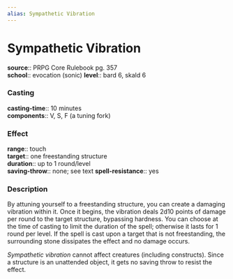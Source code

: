 ```yaml
---
alias: Sympathetic Vibration
---
```


# Sympathetic Vibration 

**source**:: PRPG Core Rulebook pg. 357  
**school**:: evocation (sonic)
**level**:: bard 6, skald 6

### Casting 

**casting-time**:: 10 minutes  
**components**:: V, S, F (a tuning fork)

### Effect 

**range**:: touch  
**target**:: one freestanding structure  
**duration**:: up to 1 round/level  
**saving-throw**:: none; see text
**spell-resistance**:: yes

### Description 

By attuning yourself to a freestanding structure, you can create a damaging vibration within it. Once it begins, the vibration deals 2d10 points of damage per round to the target structure, bypassing hardness. You can choose at the time of casting to limit the duration of the spell; otherwise it lasts for 1 round per level. If the spell is cast upon a target that is not freestanding, the surrounding stone dissipates the effect and no damage occurs.  
  
*Sympathetic vibration* cannot affect creatures (including constructs). Since a structure is an unattended object, it gets no saving throw to resist the effect.
